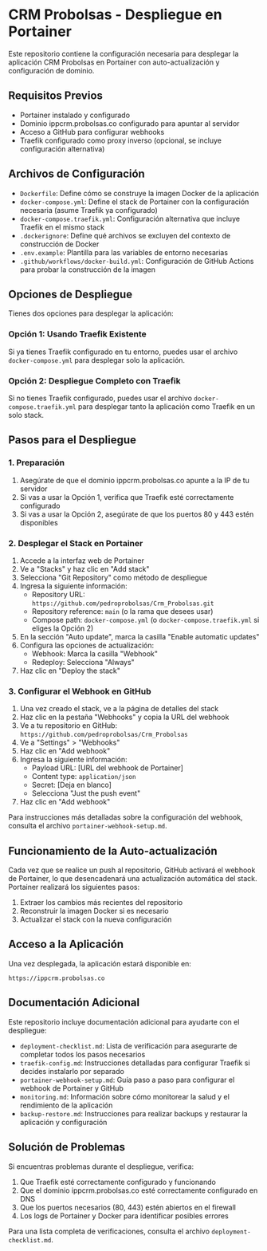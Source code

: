 # CRM Probolsas - Despliegue en Portainer

Este repositorio contiene la configuración necesaria para desplegar la aplicación CRM Probolsas en Portainer con auto-actualización y configuración de dominio.

## Requisitos Previos

- Portainer instalado y configurado
- Dominio ippcrm.probolsas.co configurado para apuntar al servidor
- Acceso a GitHub para configurar webhooks
- Traefik configurado como proxy inverso (opcional, se incluye configuración alternativa)

## Archivos de Configuración

- `Dockerfile`: Define cómo se construye la imagen Docker de la aplicación
- `docker-compose.yml`: Define el stack de Portainer con la configuración necesaria (asume Traefik ya configurado)
- `docker-compose.traefik.yml`: Configuración alternativa que incluye Traefik en el mismo stack
- `.dockerignore`: Define qué archivos se excluyen del contexto de construcción de Docker
- `.env.example`: Plantilla para las variables de entorno necesarias
- `.github/workflows/docker-build.yml`: Configuración de GitHub Actions para probar la construcción de la imagen

## Opciones de Despliegue

Tienes dos opciones para desplegar la aplicación:

### Opción 1: Usando Traefik Existente

Si ya tienes Traefik configurado en tu entorno, puedes usar el archivo `docker-compose.yml` para desplegar solo la aplicación.

### Opción 2: Despliegue Completo con Traefik

Si no tienes Traefik configurado, puedes usar el archivo `docker-compose.traefik.yml` para desplegar tanto la aplicación como Traefik en un solo stack.

## Pasos para el Despliegue

### 1. Preparación

1. Asegúrate de que el dominio ippcrm.probolsas.co apunte a la IP de tu servidor
2. Si vas a usar la Opción 1, verifica que Traefik esté correctamente configurado
3. Si vas a usar la Opción 2, asegúrate de que los puertos 80 y 443 estén disponibles

### 2. Desplegar el Stack en Portainer

1. Accede a la interfaz web de Portainer
2. Ve a "Stacks" y haz clic en "Add stack"
3. Selecciona "Git Repository" como método de despliegue
4. Ingresa la siguiente información:
   - Repository URL: `https://github.com/pedroprobolsas/Crm_Probolsas.git`
   - Repository reference: `main` (o la rama que desees usar)
   - Compose path: `docker-compose.yml` (o `docker-compose.traefik.yml` si eliges la Opción 2)
5. En la sección "Auto update", marca la casilla "Enable automatic updates"
6. Configura las opciones de actualización:
   - Webhook: Marca la casilla "Webhook"
   - Redeploy: Selecciona "Always"
7. Haz clic en "Deploy the stack"

### 3. Configurar el Webhook en GitHub

1. Una vez creado el stack, ve a la página de detalles del stack
2. Haz clic en la pestaña "Webhooks" y copia la URL del webhook
3. Ve a tu repositorio en GitHub: `https://github.com/pedroprobolsas/Crm_Probolsas`
4. Ve a "Settings" > "Webhooks"
5. Haz clic en "Add webhook"
6. Ingresa la siguiente información:
   - Payload URL: [URL del webhook de Portainer]
   - Content type: `application/json`
   - Secret: [Deja en blanco]
   - Selecciona "Just the push event"
7. Haz clic en "Add webhook"

Para instrucciones más detalladas sobre la configuración del webhook, consulta el archivo `portainer-webhook-setup.md`.

## Funcionamiento de la Auto-actualización

Cada vez que se realice un push al repositorio, GitHub activará el webhook de Portainer, lo que desencadenará una actualización automática del stack. Portainer realizará los siguientes pasos:

1. Extraer los cambios más recientes del repositorio
2. Reconstruir la imagen Docker si es necesario
3. Actualizar el stack con la nueva configuración

## Acceso a la Aplicación

Una vez desplegada, la aplicación estará disponible en:

```
https://ippcrm.probolsas.co
```

## Documentación Adicional

Este repositorio incluye documentación adicional para ayudarte con el despliegue:

- `deployment-checklist.md`: Lista de verificación para asegurarte de completar todos los pasos necesarios
- `traefik-config.md`: Instrucciones detalladas para configurar Traefik si decides instalarlo por separado
- `portainer-webhook-setup.md`: Guía paso a paso para configurar el webhook de Portainer y GitHub
- `monitoring.md`: Información sobre cómo monitorear la salud y el rendimiento de la aplicación
- `backup-restore.md`: Instrucciones para realizar backups y restaurar la aplicación y configuración

## Solución de Problemas

Si encuentras problemas durante el despliegue, verifica:

1. Que Traefik esté correctamente configurado y funcionando
2. Que el dominio ippcrm.probolsas.co esté correctamente configurado en DNS
3. Que los puertos necesarios (80, 443) estén abiertos en el firewall
4. Los logs de Portainer y Docker para identificar posibles errores

Para una lista completa de verificaciones, consulta el archivo `deployment-checklist.md`.

